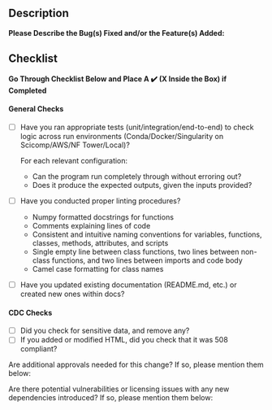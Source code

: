 ## Description
**Please Describe the Bug(s) Fixed and/or the Feature(s) Added:**

## Checklist

**Go Through Checklist Below and Place A :heavy_check_mark: (X Inside the Box) if Completed**

#### General Checks

* [ ] Have you ran appropriate tests (unit/integration/end-to-end) to check logic across run environments (Conda/Docker/Singularity on Scicomp/AWS/NF Tower/Local)?

    
    For each relevant configuration:

    * Can the program run completely through without erroring out?
    * Does it produce the expected outputs, given the inputs provided? 

* [ ] Have you conducted proper linting procedures?
    * Numpy formatted docstrings for functions
    * Comments explaining lines of code
    * Consistent and intuitive naming conventions for variables, functions, classes, methods, attributes, and scripts
    * Single empty line between class functions, two lines between non-class functions, and two lines between imports and code body
    * Camel case formatting for class names

* [ ] Have you updated existing documentation (README.md, etc.) or created new ones within docs?

#### CDC Checks

* [ ] Did you check for sensitive data, and remove any?
* [ ] If you added or modified HTML, did you check that it was 508 compliant?

Are additional approvals needed for this change? If so, please mention them below:

Are there potential vulnerabilities or licensing issues with any new dependencies introduced? If so, please mention them below:




